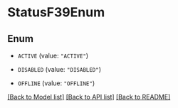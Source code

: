# StatusF39Enum

## Enum


* `ACTIVE` (value: `"ACTIVE"`)

* `DISABLED` (value: `"DISABLED"`)

* `OFFLINE` (value: `"OFFLINE"`)


[[Back to Model list]](../README.md#documentation-for-models) [[Back to API list]](../README.md#documentation-for-api-endpoints) [[Back to README]](../README.md)


